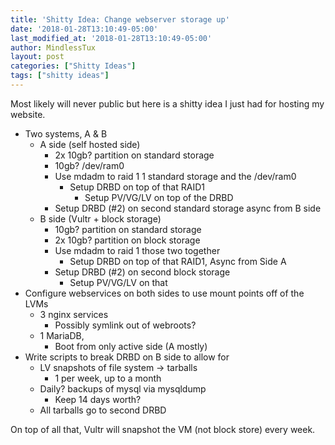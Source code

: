 ```yaml
---
title: 'Shitty Idea: Change webserver storage up'
date: '2018-01-28T13:10:49-05:00'
last_modified_at: '2018-01-28T13:10:49-05:00'
author: MindlessTux
layout: post
categories: ["Shitty Ideas"]
tags: ["shitty ideas"]
---
```


Most likely will never public but here is a shitty idea I just had for hosting my website.

<!--readmore-->

- Two systems, A &amp; B 
    - A side (self hosted side) 
        - 2x 10gb? partition on standard storage
        - 10gb? /dev/ram0
        - Use mdadm to raid 1 1 standard storage and the /dev/ram0 
            - Setup DRBD on top of that RAID1 
                - Setup PV/VG/LV on top of the DRBD
        - Setup DRBD (#2) on second standard storage async from B side
    - B side (Vultr + block storage) 
        - 10gb? partition on standard storage
        - 2x 10gb? partition on block storage
        - Use mdadm to raid 1 those two together 
            - Setup DRBD on top of that RAID1, Async from Side A
        - Setup DRBD (#2) on second block storage 
            - Setup PV/VG/LV on that
- Configure webservices on both sides to use mount points off of the LVMs 
    - 3 nginx services 
        - Possibly symlink out of webroots?
    - 1 MariaDB, 
        - Boot from only active side (A mostly)
- Write scripts to break DRBD on B side to allow for 
    - LV snapshots of file system -&gt; tarballs 
        - 1 per week, up to a month
    - Daily? backups of mysql via mysqldump 
        - Keep 14 days worth?
    - All tarballs go to second DRBD

On top of all that, Vultr will snapshot the VM (not block store) every week.